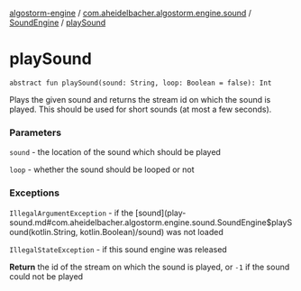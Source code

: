 [algostorm-engine](../../index.md) / [com.aheidelbacher.algostorm.engine.sound](../index.md) / [SoundEngine](index.md) / [playSound](.)

# playSound

`abstract fun playSound(sound: String, loop: Boolean = false): Int`

Plays the given sound and returns the stream id on which the sound is
played. This should be used for short sounds (at most a few seconds).

### Parameters

`sound` - the location of the sound which should be played

`loop` - whether the sound should be looped or not

### Exceptions

`IllegalArgumentException` - if the [sound](play-sound.md#com.aheidelbacher.algostorm.engine.sound.SoundEngine$playSound(kotlin.String, kotlin.Boolean)/sound) was not loaded

`IllegalStateException` - if this sound engine was released

**Return**
the id of the stream on which the sound is played, or `-1` if the
sound could not be played

